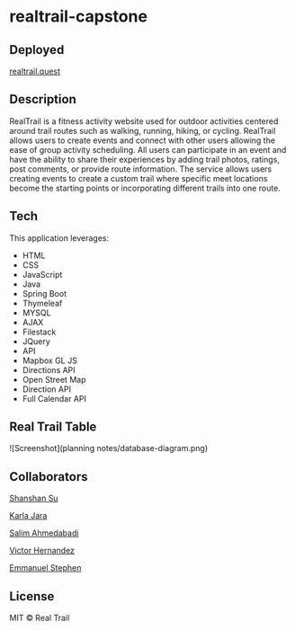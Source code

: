 # realtrail-capstone


## Deployed
[realtrail.quest](https://realtrail.quest)

## Description
RealTrail is a fitness activity website used for outdoor activities centered around trail routes such as walking, running, hiking, or cycling. RealTrail allows users to create events and connect with other users allowing the ease of group activity scheduling. All users can participate in an event and have the ability to share their experiences by adding trail photos, ratings, post comments, or provide route information. The service allows users creating events to create a custom trail where specific meet locations become the starting points or incorporating different trails into one route.

## Tech

This application leverages:
* HTML
* CSS
* JavaScript
* Java
* Spring Boot 
* Thymeleaf
* MYSQL
* AJAX
* Filestack
* JQuery
* API
* Mapbox GL JS
* Directions API
* Open Street Map
* Direction API
* Full Calendar API

## Real Trail Table
![Screenshot](planning notes/database-diagram.png)

## 

## Collaborators
[Shanshan Su](https://github.com/shanshan-su)

[Karla Jara](https://github.com/karla-jara)

[Salim Ahmedabadi](https://github.com/salimk785)

[Victor Hernandez](https://github.com/Victor-G87)

[Emmanuel Stephen](https://github.com/Manii-dot)

## License
MIT © Real Trail 